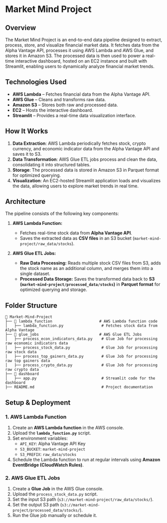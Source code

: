 # Market Mind Project

## Overview  
The Market Mind Project is an end-to-end data pipeline designed to extract, process, store, and visualize financial market data. It fetches data from the Alpha Vantage API, processes it using AWS Lambda and AWS Glue, and stores it in Amazon S3. The processed data is then used to power a real-time interactive dashboard, hosted on an EC2 instance and built with Streamlit, enabling users to dynamically analyze financial market trends.

## Technologies Used  
- **AWS Lambda** – Fetches financial data from the Alpha Vantage API.
- **AWS Glue** – Cleans and transforms raw data.
- **Amazon S3** – Stores both raw and processed data.
- **EC2** – Hosts the interactive dashboard.
- **Streamlit** – Provides a real-time data visualization interface.

## How It Works  
1. **Data Extraction**: AWS Lambda periodically fetches stock, crypto currency, and economic indicator data from the Alpha Vantage API and saves it to S3.
2. **Data Transformation**: AWS Glue ETL jobs process and clean the data, consolidating it into structured tables.
3. **Storage**: The processed data is stored in Amazon S3 in Parquet format for optimized querying.
4. **Visualization**: An EC2-hosted Streamlit application loads and visualizes the data, allowing users to explore market trends in real time.

## Architecture
The pipeline consists of the following key components:

1. **AWS Lambda Function:**
   - Fetches real-time stock data from **Alpha Vantage API**.
   - Saves the extracted data as **CSV files** in an S3 bucket (`market-mind-project/raw_data/stocks`).

2. **AWS Glue ETL Jobs:**
   - **Raw Data Processing:** Reads multiple stock CSV files from S3, adds the stock name as an additional column, and merges them into a single dataset.
   - **Processed Data Storage:** Saves the transformed data back to **S3 (`market-mind-project/processed_data/stocks`)** in **Parquet format** for optimized querying and storage.

## Folder Structure
```
📂 Market-Mind-Project
├── 📂 lambda_function                     # AWS Lambda function code
│   ├── lambda_function.py                 # Fetches stock data from Alpha Vantage
├── 📂 glue_jobs                           # AWS Glue ETL Jobs
│   ├── process_econ_indicators_data.py    # Glue Job for processing raw economic indicators data
│   ├── process_stock_data.py              # Glue Job for processing raw stock data
│   ├── process_top_gainers_data.py        # Glue Job for processing raw top gainers data
│   ├── process_crypto_data.py             # Glue Job for processing raw crypto data
├── 📂 dashboard                           
│   ├── app.py                             # Streamlit code for the dashboard
├── README.md                              # Project documentation
```

## Setup & Deployment
### 1. AWS Lambda Function
1. Create an **AWS Lambda function** in the AWS console.
2. Upload the **`lambda_function.py`** script.
3. Set environment variables:
   - `API_KEY`: Alpha Vantage API Key
   - `S3_BUCKET`: `market-mind-project`
   - `S3_PREFIX`: `raw_data/stocks`
4. Schedule the Lambda function to run at regular intervals using **Amazon EventBridge (CloudWatch Rules)**.

### 2. AWS Glue ETL Jobs
1. Create a **Glue Job** in the AWS Glue console.
2. Upload the `process_stock_data.py` script.
3. Set the input S3 path (`s3://market-mind-project/raw_data/stocks/`).
4. Set the output S3 path (`s3://market-mind-project/processed_data/stocks/`).
5. Run the Glue job manually or schedule it.
